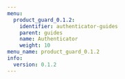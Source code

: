 ```yaml
---
menu:
  product_guard_0.1.2:
    identifier: authenticator-guides
    parent: guides
    name: Authenticator
    weight: 10
menu_name: product_guard_0.1.2
info:
  version: 0.1.2
---
```


